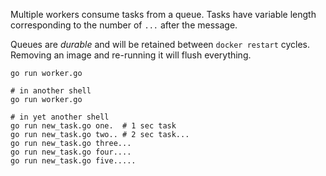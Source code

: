 Multiple workers consume tasks from a queue. Tasks have variable length corresponding to the number of `...` after the message.

Queues are _durable_ and will be retained between `docker restart` cycles. Removing an image and re-running it will flush everything.

```shell
go run worker.go

# in another shell
go run worker.go

# in yet another shell
go run new_task.go one.  # 1 sec task
go run new_task.go two.. # 2 sec task...
go run new_task.go three...
go run new_task.go four....
go run new_task.go five.....
```
